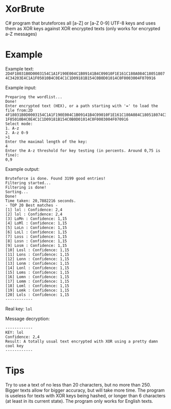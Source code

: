 # XorBrute

C# program that bruteforces all [a-Z] or [a-Z 0-9] UTF-8 keys and uses them as XOR keys against XOR encrypted texts (only works for encrypted a-Z messages)

# Example

Example text: `2D4F18031B0D0003154C1A1F190E004C1B09141B4C09010F1E161C180A084C180518074C34203E4C1A1F05010B4C0E4C1C1D09181B154C0B0D01014C0F0003004F070916`

Example input:
```
Preparing the wordlist...
Done!
Enter encrypted text (HEX), or a path starting with '=' to load the file from:2D
4F18031B0D0003154C1A1F190E004C1B09141B4C09010F1E161C180A084C180518074C34203E4C1A
1F05010B4C0E4C1C1D09181B154C0B0D01014C0F0003004F070916
Select mode:
1. A-z
2. A-z 0-9
>1
Enter the maximal length of the key:
4
Enter the A-z threshold for key testing (in percents. Around 0,75 is fine):
0,9
```

Example output:
```
Bruteforce is done. Found 3199 good entries!
Filtering started...
Filtering is done!
Sorting...
Done!
Time taken: 20,7882216 seconds.
- TOP 20 Best matches -
[1] lol : Confidence: 2,4
[2] lol : Confidence: 2,4
[3] LoMn : Confidence: 1,15
[4] LoMl : Confidence: 1,15
[5] LoLn : Confidence: 1,15
[6] LoLl : Confidence: 1,15
[7] Loss : Confidence: 1,15
[8] Losn : Confidence: 1,15
[9] Losm : Confidence: 1,15
[10] Losl : Confidence: 1,15
[11] Lons : Confidence: 1,15
[12] Lonn : Confidence: 1,15
[13] Lonm : Confidence: 1,15
[14] Lonl : Confidence: 1,15
[15] Loms : Confidence: 1,15
[16] Lomn : Confidence: 1,15
[17] Lomm : Confidence: 1,15
[18] Loml : Confidence: 1,15
[19] Lomk : Confidence: 1,15
[20] Lols : Confidence: 1,15
------------
```

Real key: `lol`

Message decryption: 
```
------------
KEY: lol
Confidence: 2,4
Result: A totally usual text encrypted with XOR using a pretty damn cool key
------------
```

# Tips

Try to use a text of no less than 20 characters, but no more than 250. Bigger texts allow for bigger accuracy, but will take more time. The program is useless for texts with XOR keys being hashed, or longer than 6 characters (at least in its current state). The program only works for English texts.